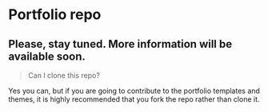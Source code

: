 # Portfolio repo

## Please, stay tuned. More information will be available soon.

>Can I clone this repo?

Yes you can, but if you are going to contribute to the portfolio templates and themes, it is highly recommended that you fork the repo rather than clone it.
